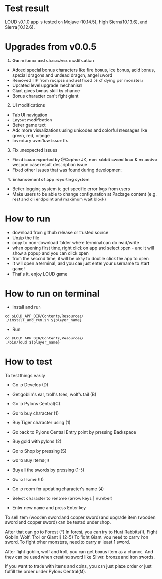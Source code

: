 # Test result

LOUD v0.1.0 app is tested on Mojave (10.14.5), High Sierra(10.13.6), and Sierra(10.12.6).

# Upgrades from v0.0.5
1. Game items and characters modification
- Added special bonus characters like fire bonus, ice bonus, acid bonus, special dragons and undead dragon, angel sword
- Removed HP from recipes and set fixed % of dying per monsters
- Updated level upgrade mechanism
- Giant gives bonus skill by chance
- Bonus character can't fight giant

2. UI modifications
- Tab UI navigation
- Layout modification
- Better game text
- Add more visualizations using unicodes and colorful messages like green, red, orange
- Inventory overflow issue fix

3. Fix unexpected issues
- Fixed issue reported by @Gopher JK, non-rabbit sword lose & no active weapon case result description issue
- Fixed other issues that was found during development

4. Enhancement of app reporting system
- Better logging system to get specific error logs from users
- Make users to be able to change configuration at Package content (e.g. rest and cli endpoint and maximum wait block)


# How to run

- download from github release or trusted source
- Unzip the file
- copy to non-download folder where terminal can do read/write
- when opening first time, right click on app and select open - and it will show a popup and you can click open
- from the second time, it will be okay to double click the app to open
- It will open a terminal, and you can just enter your username to start game!
- That's it, enjoy LOUD game

# How to run on terminal

- Install and run
```
cd $LOUD_APP_DIR/Contents/Resources/
./install_and_run.sh ${player_name}
```

- Run
```
cd $LOUD_APP_DIR/Contents/Resources/
./bin/loud ${player_name}
```

# How to test

To test things easily

- Go to Develop (D)
- Get goblin's ear, troll's toes, wolf's tail (B)

- Go to Pylons Central(C)
- Go to buy character (1)
- Buy Tiger character using (1)
- Go back to Pylons Central Entry point by pressing Backspace
- Buy gold with pylons (2)

- Go to Shop by pressing (S)
- Go to Buy Items(1)
- Buy all the swords by pressing (1-5)

- Go to Home (H)
- Go to room for updating character's name (4)
- Select character to rename (arrow keys | number)
- Enter new name and press Enter key

To sell item (wooden sword and copper sword) and upgrade item (wooden sword and copper sword) can be tested under shop.

After that can go to Forest (F)
In forest, you can try to Hunt Rabbits(1), Fight Goblin, Wolf, Troll or Giant 🗿 (2-5)
To fight Giant, you need to carry iron sword.
To fight other monsters, need to carry at least 1 sword.

After fight goblin, wolf and troll, you can get bonus item as a chance.
And they can be used when creating sword like Silver, bronze and iron swords.

If you want to trade with items and coins, you can just place order or just fulfill the order under Pylons Central(M).